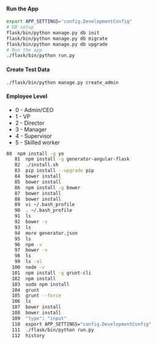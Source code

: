 #### Run the App
```sh
export APP_SETTINGS="config.DevelopmentConfig"
# DB setup
flask/bin/python manage.py db init
flask/bin/python manage.py db migrate
flask/bin/python manage.py db upgrade
# Run the app
./flask/bin/python run.py 
```

#### Create Test Data

```sh
./flask/bin/python manage.py create_admin
```

#### Employee Level

* 0 - Admin/CEO
* 1 - VP
* 2 - Director
* 3 - Manager
* 4 - Supervisor
* 5 - Skilled worker

```sh
80  npm install -g yo
   81  npm install -g generator-angular-flask
   82  ./install.sh
   83  pip install --upgrade pip
   84  bower install
   85  bower install
   86  npm install -g bower
   87  bower install
   88  bower install
   89  vi ~/.bash_profile 
   90  . ~/.bash_profile 
   91  ls
   92  bower -v
   93  ls
   94  more generator.json 
   95  ls
   96  npm -v
   97  bower -v
   98  ls
   99  ls -al
  100  node -v
  101  npm install -g grunt-cli
  102  npm install
  103  sudo npm install
  104  grunt
  105  grunt --force
  106  ls
  107  bower install
  108  bower install
  109  "type": "input"
  110  export APP_SETTINGS="config.DevelopmentConfig"
  111  ./flask/bin/python run.py
  112  history
```